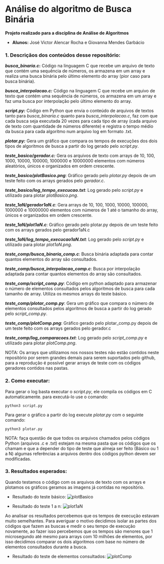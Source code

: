 # Análise do algoritmo de Busca Binária
**Projeto realizado para a disciplina de Análise de Algoritmos**

* **Alunos:** José Victor Alencar Rocha e Giovanna Mendes Garbácio

### 1. Descriçãos dos conteúdos desse repositório:

**_busca_binaria.c_:** Código na linguagem C que recebe um arquivo de texto que contém uma sequência de números, os armazena em um array e realiza uma busca binária pelo último elemento do array (pior caso para busca binária).

**_busca_interpolacao.c:_** Código na linguagem C que recebe um arquivo de texto que contém uma sequência de números, os armazena em um array e faz uma busca por interpolação pelo último elemento do array.

**_script.py:_** Código em Python que envia o conteúdo de arquivos de textos tanto para  _busca_binaria.c_ quanto para _busca_interpolacao.c_, faz com que cada busca seja executada 20 vezes para cada tipo de array (cada arquivo de texto com quantidade de números diferente) e registra o tempo médio da busca para cada algoritmo num arquivo log em formato .txt.

**_plotar.py:_** Gera um gráfico que compara os tempos de execuções dos dois tipos de algoritmos de busca a partir do log gerado pelo _script.py_.

**_teste_basico/gerador.c:_** Gera os arquivos de texto com arrays de 10, 100, 1000, 10000, 100000, 1000000 e 10000000 elementos com números aleatórios, únicos e organizados em ordem crescente.

**_teste_basico/plotBasico.png_**: Gráfico gerado pelo _plotar.py_ depois de um teste feito com os arrays gerados pelo _gerador.c_.

**_teste_basico/log_tempo_execucao.txt_**: Log gerado pelo _script.py_ e utilizado para plotar _plotBasico.png_.

**_teste_1aN/gerador1aN.c_**: Gera arrays de 10, 100, 1000, 10000, 100000, 1000000 e 10000000 elementos com números de 1 até o tamanho do array, únicos e organizados em ordem crescente.

**_teste_1aN/plot1aN.c_**: Gráfico gerado pelo plotar.py depois de um teste feito com os arrays gerados pelo gerador1aN.c

**_teste_1aN/log_tempo_execucao1aN.txt_**: Log gerado pelo _script.py_ e utilizado para plotar _plot1aN.png_.

**_teste_comp/busca_binaria_comp.c_**: Busca binária adaptada para contar quantos elementos do array são consultados.

**_teste_comp/busca_interpolacao_comp.c_**: Busca por interpolação adaptada para contar quantos elementos do array são consultados.

**_teste_comp/script_comp.py_**: Código em python adaptado para armazenar o número de elementos consultados pelos algoritmos de busca para cada tamanho de array. Utiliza os mesmos arrays do teste básico.

**_teste_comp/plotar_comp.py_**: Gera um gráfico que compara o número de elementos consultados pelos algoritmos de busca a partir do log gerado pelo _script_comp.py_.

**_teste_comp/plotComp.png_**: Gráfico gerado pelo plotar_comp.py depois de um teste feito com os arrays gerados pelo gerador.c

**_teste_comp/log_comparacoes.txt_**: Log gerado pelo _script_comp.py_ e utilizado para plotar _plotComp.png_.

NOTA: Os arrays que utilizamos nos nossos testes não estão contidos neste repositório por serem grandes demais para serem suportados pelo github, para a reprodução é possível gerar arrays de teste com os códigos geradores contidos nas pastas.


### 2. Como executar:

Para gerar o log basta executar o _script.py_, ele compila os códigos em C automaticamente. para executá-lo use o comando: 
```
python3 script.py
```

Para gerar o gráfico a partir do log execute _plotar.py_ com o seguinte comando: 
```
python3 plotar.py
```
NOTA: faça questão de que todos os arquivos chamados pelos códigos Python (arquivos .c e .txt) estejam na mesma pasta que os códigos que os chamam e que a depender do tipo de teste que almeja ser feito (Básico ou 1 a N) algumas referências a arquivos dentro dos códigos python devem ser modificadas.


### 3. Resultados esperados: 

Quando testamos o código com os arquivos de texto com os arrays e plotamos os gráficos geramos as imagens já contidas no repositório.

* Resultado do teste básico:
![plotBasico](https://github.com/user-attachments/assets/6c9c011c-cc3d-4e23-b183-a8ee0c080670)


* Resultado do teste 1 a n:
![plot1aN](https://github.com/user-attachments/assets/42554d67-1b64-430c-926b-ce1701e76dde)


Ao analisar os resultados percebemos que os tempos de execução estavam muito semelhantes. Para averiguar o motivo decidimos isolar as partes dos códigos que fazem as buscas e medir o seu tempo de execução novamente, ao fazer isso percebemos que os tempos são menores que 1 microsegundo até mesmo para arrays com 10 milhões de elementos, por isso decidimos comparar os dois algoritmos com base no número de elementos consultados durante a busca.

* Resultado do teste de elementos consultados:
![plotComp](https://github.com/user-attachments/assets/61ddd43b-2012-4dbc-a93f-eda63fef253a)
